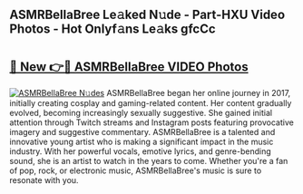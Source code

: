 ## ASMRBellaBree Le𝚊ked N𝚞de - Part-HXU Video Photos - Hot Onlyf𝚊ns Le𝚊ks gfcCc

# <h2><a href="http://ab7948.deff.icu/?id=ASMRBellaBree">🔗 New 👉🔴 ASMRBellaBree VIDEO Photos</a></h2>

[![ASMRBellaBree N𝚞des](https://i.imgur.com/rIISA9y.gif)](http://ab7948.deff.icu/?id=ASMRBellaBree)
ASMRBellaBree began her online journey in 2017, initially creating cosplay and gaming-related content. Her content gradually evolved, becoming increasingly sexually suggestive. She gained initial attention through Twitch streams and Instagram posts featuring provocative imagery and suggestive commentary. ASMRBellaBree is a talented and innovative young artist who is making a significant impact in the music industry. With her powerful vocals, emotive lyrics, and genre-bending sound, she is an artist to watch in the years to come. Whether you're a fan of pop, rock, or electronic music, ASMRBellaBree's music is sure to resonate with you.
